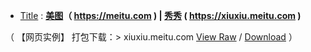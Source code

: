 
- [Title](https://taoste.github.io/Hello-World/github/meitu.com/xiuxiu/index.html) : **[美图](https://meitu.com)（ https://meitu.com ) | [秀秀](https://xiuxiu.meitu.com) ( https://xiuxiu.meitu.com )**   

（ 【网页实例】 打包下载：> xiuxiu.meitu.com [View Raw](
https://github.com/taoste/Hello-World/blob/master/github/meitu.com/xiuxiu.meitu.com.7z) / [Download](
https://github.com/taoste/Hello-World/blob/master/github/meitu.com/xiuxiu.meitu.com.7z?raw=true) ）
